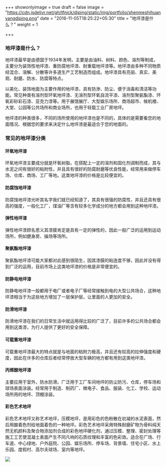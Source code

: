 +++
showonlyimage = true
draft = false
image = "https://cdn.jsdelivr.net/gh/tfnick/diping/static/img/portfolio/shenmeshihuanyangdiping.png"
date = "2016-11-05T18:25:22+05:30"
title = "地坪漆是什么？"
weight = 1

+++


### 地坪漆是什么？

地坪漆最早是由德国于1934年发明，主要是由油料、树料、颜色、溶剂等制成，主要分为装饰性地坪漆、重防腐地坪漆、耐重载地坪漆等。地坪漆由多种不同物质经混合、溶解、分散等许多道生产工艺制造而组成。地坪漆具有亮丽、真实、美观、耐磨、防水、防腐等特点。

以美化、装饰地面为主要作用的地坪漆，具有防渗、防尘、便于消毒和清洁等功能。常见种类有溶剂型环氧地坪漆、无溶剂型环氧自流平漆、溶剂型聚氨酯漆、环氧彩砂彩石漆、亚克力漆等。用于展馆展厅、大型娱乐场所、商场超市、候机楼、大堂、公园等公共场所和商业场所，也用于轻载工业厂房地坪。

地坪漆的种类很多，不同的场所使用的地坪漆也是不同的，具体的是需要看您的地面情况、根据您的要求来决定什么地坪漆是最适合于您的地面的。

### 常见的地坪漆分类

#### 环氧地坪漆

环氧地坪漆主要成分就是环氧树脂，在搭配上一定的溶剂和固化剂调制而成，其与水泥之间有很好的粘附性，并且具有很好的防腐耐磨等优良性能，经常用来做停车场、仓库、商场、工厂等地。这类地坪漆的价格是比较便宜的。

#### 防腐蚀地坪漆

防腐蚀地坪漆光听其名字我们就已经知道了，其具有很强的防腐性，并且还具有很高的强度，一般化工厂，煤油厂等含有较多化学成分的地方都会用到这种地坪漆。

#### 弹性地坪漆

弹性地坪漆顾名思义其漆膜肯定是具有一定的弹性的，因此一般广泛的运用到运动场所，例如健身房、操场等场所。

#### 聚氨酯地坪漆

聚氨酯地坪漆可能大家都对此感到很陌生，因其漆膜的粘连度不够，因此并没有得到广泛的运用，目前市场上这类地坪漆的价格是非常便宜的。

#### 防静电地坪漆

防静电地坪漆一般都用于电厂或者电子厂等经常接触到电的大型公共场合，这种地坪漆相当于为这些地方增加了一层保护层，让里面的人更加的安全。

#### 防滑地坪漆

防滑地坪漆在我们的日常生活中就运用得比较的广泛了，目前许多的公共场合都会用到这类漆，为行人提供了更好的安全保障。

#### 可载重地坪漆

可载重地坪漆最大的特点就是与地面的粘附力极高，并且还有较高的拉伸强度和硬度，因此在许多的仓库后者经常停放大型车辆的地方都有用到这类地坪漆。

#### 丙烯酸地坪漆

主要应用于室外，防水防滑。广泛用于工厂车间地坪的防尘防污、仓库，停车场和球场表面涂装。经常用于制造、制药厂、微电子、食品、服装、化工、学校、运动场所用的地坪、顶棚涂装。

#### 彩色艺术地坪

彩色艺术地坪又称艺术地坪，压模地坪，是用彩色的色粉散在初凝的水泥表面，然后用酸着色剂给地面着色的一种地坪。彩色艺术地坪采用特殊耐磨矿物为骨料纯天然无机颜料及聚合物添加剂合成的彩色地坪硬化剂，通过压模、整理、密封处理等施工工艺使混凝土表面产生不同凡响的石质纹理和丰富的色彩效。适合在广场、行车道、中心绿地、户外庭院、公园、娱乐场所、停车场、背景墙、住宅小区、水上乐园、度假村、高尔夫球场、室内等地坪。


![](https://cdn.jsdelivr.net/gh/tfnick/diping/content/portfolio/assets/3fdf6fc5731f38ff0dedd25e5929bf57-20210309001149961.jpg)
